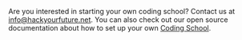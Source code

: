 Are you interested in starting your own coding school? Contact us at <span class="underline">info@hackyourfuture.net</span>. You can also check out our open source documentation about how to set up  your own <span class="underline">[Coding School](https://github.com/HackYourFuture/startacodeschool)</span>.